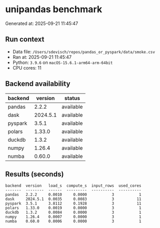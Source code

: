 # unipandas benchmark

Generated at: 2025-09-21 11:45:47

## Run context
- Data file: `/Users/sdevisch/repos/pandas_or_pyspark/data/smoke.csv`
- Ran at: 2025-09-21 11:45:47
- Python: `3.9.6` on `macOS-15.6.1-arm64-arm-64bit`
- CPU cores: 11

## Backend availability

| backend | version | status |
|---|---|---|
| pandas | 2.2.2 | available |
| dask | 2024.5.1 | available |
| pyspark | 3.5.1 | available |
| polars | 1.33.0 | available |
| duckdb | 1.3.2 | available |
| numpy | 1.26.4 | available |
| numba | 0.60.0 | available |

## Results (seconds)

```text
backend  version   load_s  compute_s  input_rows  used_cores
-------  --------  ------  ---------  ----------  ----------
pandas   2.2.2     0.0010     0.0000           3           1
dask     2024.5.1  0.0035     0.0083           3          11
pyspark  3.5.1     3.8112     0.1928           3          11
polars   1.33.0    0.0019     0.0000           3           1
duckdb   1.3.2     0.0084     0.0000           3           1
numpy    1.26.4    0.0007     0.0000           3           1
numba    0.60.0    0.0006     0.0000           3           1
```
